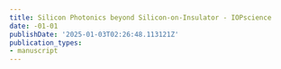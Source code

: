 ```yaml
---
title: Silicon Photonics beyond Silicon-on-Insulator - IOPscience
date: -01-01
publishDate: '2025-01-03T02:26:48.113121Z'
publication_types:
- manuscript
---
```

